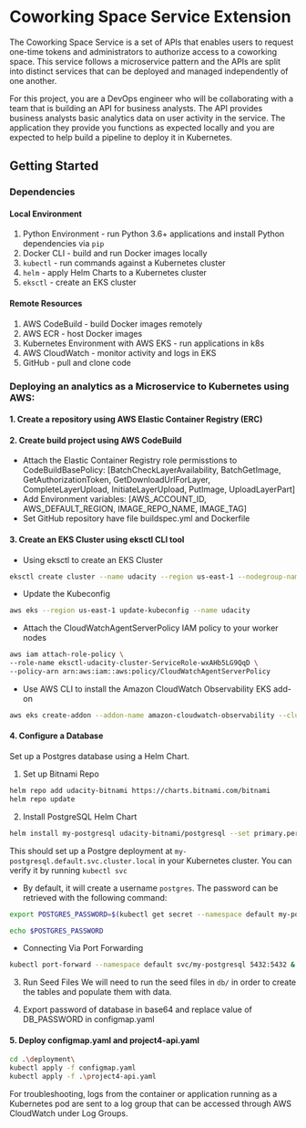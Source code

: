 # Coworking Space Service Extension
The Coworking Space Service is a set of APIs that enables users to request one-time tokens and administrators to authorize access to a coworking space. This service follows a microservice pattern and the APIs are split into distinct services that can be deployed and managed independently of one another.

For this project, you are a DevOps engineer who will be collaborating with a team that is building an API for business analysts. The API provides business analysts basic analytics data on user activity in the service. The application they provide you functions as expected locally and you are expected to help build a pipeline to deploy it in Kubernetes.

## Getting Started

### Dependencies
#### Local Environment
1. Python Environment - run Python 3.6+ applications and install Python dependencies via `pip`
2. Docker CLI - build and run Docker images locally
3. `kubectl` - run commands against a Kubernetes cluster
4. `helm` - apply Helm Charts to a Kubernetes cluster
5. `eksctl` - create an EKS cluster

#### Remote Resources
1. AWS CodeBuild - build Docker images remotely
2. AWS ECR - host Docker images
3. Kubernetes Environment with AWS EKS - run applications in k8s
4. AWS CloudWatch - monitor activity and logs in EKS
5. GitHub - pull and clone code

### Deploying an analytics as a Microservice to Kubernetes using AWS:
#### 1. Create a repository using AWS Elastic Container Registry (ERC)
#### 2. Create build project using AWS CodeBuild
* Attach the Elastic Container Registry role permisstions to CodeBuildBasePolicy: [BatchCheckLayerAvailability, BatchGetImage, GetAuthorizationToken, GetDownloadUrlForLayer, CompleteLayerUpload, InitiateLayerUpload, PutImage, UploadLayerPart]
* Add Environment variables: [AWS_ACCOUNT_ID, AWS_DEFAULT_REGION, IMAGE_REPO_NAME, IMAGE_TAG]
* Set GitHub repository have file buildspec.yml and Dockerfile

#### 3. Create an EKS Cluster using eksctl CLI tool
* Using eksctl to create an EKS Cluster
```bash
eksctl create cluster --name udacity --region us-east-1 --nodegroup-name udacity-nodes --node-type t3.small --nodes 1 --nodes-min 1 --nodes-max 2
```

* Update the Kubeconfig
```bash
aws eks --region us-east-1 update-kubeconfig --name udacity
```

* Attach the CloudWatchAgentServerPolicy IAM policy to your worker nodes
```bash
aws iam attach-role-policy \
--role-name eksctl-udacity-cluster-ServiceRole-wxAHb5LG9QqD \
--policy-arn arn:aws:iam::aws:policy/CloudWatchAgentServerPolicy  
```

* Use AWS CLI to install the Amazon CloudWatch Observability EKS add-on
```bash
aws eks create-addon --addon-name amazon-cloudwatch-observability --cluster-name udacity
```

#### 4. Configure a Database
Set up a Postgres database using a Helm Chart.

1. Set up Bitnami Repo
```bash
helm repo add udacity-bitnami https://charts.bitnami.com/bitnami
helm repo update
```

2. Install PostgreSQL Helm Chart
```bash
helm install my-postgresql udacity-bitnami/postgresql --set primary.persistence.enabled=false
```

This should set up a Postgre deployment at `my-postgresql.default.svc.cluster.local` in your Kubernetes cluster. You can verify it by running `kubectl svc`

* By default, it will create a username `postgres`. The password can be retrieved with the following command:
```bash
export POSTGRES_PASSWORD=$(kubectl get secret --namespace default my-postgresql -o jsonpath="{.data.postgres-password}" | base64 -d)

echo $POSTGRES_PASSWORD
```

* Connecting Via Port Forwarding
```bash
kubectl port-forward --namespace default svc/my-postgresql 5432:5432 &
```
3. Run Seed Files
We will need to run the seed files in `db/` in order to create the tables and populate them with data.

4. Export password of database in base64 and replace value of DB_PASSWORD in configmap.yaml 

#### 5. Deploy configmap.yaml and project4-api.yaml
```bash
cd .\deployment\
kubectl apply -f configmap.yaml
kubectl apply -f .\project4-api.yaml 
 ```

For troubleshooting, logs from the container or application running as a Kubernetes pod are sent to a log group that can be accessed through AWS CloudWatch under Log Groups.
